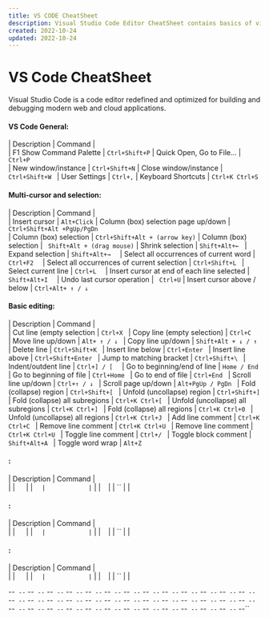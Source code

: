 ```yaml
---
title: VS CODE CheatSheet
description: Visual Studio Code Editor CheatSheet contains basics of visual studio code shortcuts to master, so you can be more efficient.
created: 2022-10-24
updated: 2022-10-24
---
```


# VS Code CheatSheet

Visual Studio Code is a code editor redefined and optimized for building and debugging modern web and cloud applications.

#### VS Code General:
| 	Description                               	  | Command           				|                     
|	F1 Show Command Palette 					  | `Ctrl+Shift+P`
|	Quick Open, Go to File… 					  | `Ctrl+P`  
|	New window/instance 					      | `Ctrl+Shift+N`
|	Close window/instance						  | `Ctrl+Shift+W `
|	User Settings								  | `Ctrl+,`
|	Keyboard Shortcuts 							  | `Ctrl+K Ctrl+S `


####  Multi-cursor and selection:
| 	Description          				  		  | Command           				|                     
|	Insert cursor		 				  		  | ` Alt+Click `
|	Column (box) selection page up/down	   		  | `Ctrl+Shift+Alt +PgUp/PgDn`  
|	Column (box) selection 				   		  | `Ctrl+Shift+Alt + (arrow key)`
|	Column (box) selection				   		  | ` Shift+Alt + (drag mouse)`
|	Shrink selection					   		  | `Shift+Alt+← `
|	Expand selection 					          | `Shift+Alt+→  `
|	Select all occurrences of current word        | `Ctrl+F2  `
|	Select all occurrences of current selection   | `Ctrl+Shift+L `
|	Select current line 						  | `Ctrl+L  `
|	Insert cursor at end of each line selected 	  | `Shift+Alt+I  `
|	Undo last cursor operation					  | `  Ctrl+U `
|	Insert cursor above / below					  | ` Ctrl+Alt+ ↑ / ↓  `



####  Basic editing:
| 	Description          						  | Command           				|                     
|	Cut line (empty selection		              | ` Ctrl+X  `
|	Copy line (empty selection)		 		      | `Ctrl+C `  
|	Move line up/down							  | `Alt+ ↑ / ↓ `
|	Copy line up/down			 		          | `Shift+Alt + ↓ / ↑ `
|	Delete line                          		  | `Ctrl+Shift+K `
|	Insert line below			 		          | `Ctrl+Enter `
|	Insert line above			 		          | `Ctrl+Shift+Enter `
|	Jump to matching bracket			 		  | `Ctrl+Shift+\ `
|	Indent/outdent line				 		      | `Ctrl+] / [  `
|	Go to beginning/end of line			 		  | `Home / End `
|	Go to beginning of file			 		      | `Ctrl+Home `
|	Go to end of file			 		          | `Ctrl+End `
|	Scroll line up/down			 		          | `Ctrl+↑ / ↓ `
|	Scroll page up/down	 						  | `Alt+PgUp / PgDn `
|	Fold (collapse) region			 		      | `Ctrl+Shift+[ `
|	Unfold (uncollapse) region			 		  | `Ctrl+Shift+] `
|	Fold (collapse) all subregions 				  | `Ctrl+K Ctrl+[ `
|	Unfold (uncollapse) all subregions			  | `Ctrl+K Ctrl+] `
|	Fold (collapse) all regions					  | `Ctrl+K Ctrl+0 `
|	Unfold (uncollapse) all regions			 	  | `Ctrl+K Ctrl+J `
|	Add line comment							  | `Ctrl+K Ctrl+C `
|	Remove line comment			  				  | `Ctrl+K Ctrl+U `
|	Remove line comment			 		          | `Ctrl+K Ctrl+U `
|	Toggle line comment			 		          | `Ctrl+/ `
|	Toggle block comment			 		      | `Shift+Alt+A `
|	Toggle word wrap							  | `Alt+Z `


####  :
| 	Description          | Command           				|                     
|			 | `  `
|			 | ``  
|	 		 | ``
|			 | ` `
|			 | ``
|	 		 | ` `

####  :
| 	Description          | Command           				|                     
|			 | `  `
|			 | ``  
|	 		 | ``
|			 | ` `
|			 | ``
|	 		 | ` `

####  :
| 	Description          | Command           				|                     
|			 | `  `
|			 | ``  
|	 		 | ``
|			 | ` `
|			 | ``
|	 		 | ` `



--``
--``
--``
--``
--``
--``
--``
--``
--``
--``
--``
--``
--``
--``
--``
--``
--``
--``
--``
--``
--``
--``
--``
--``
--``
--``
--``
--``
--``
--``
--``
--``
--``
--``
--``
--``
--``
--``
--``
--``
--``
--``
--``
--``
--``
--``
--``
--``
--``
--``
--``
--``
--``
--``
--``
--``
--``
--``
--``
--``
--``
--``
--``
--``
--``
--``
--``
--``
--``
--``
--``
--``
--``
--``
--``
--``
--``